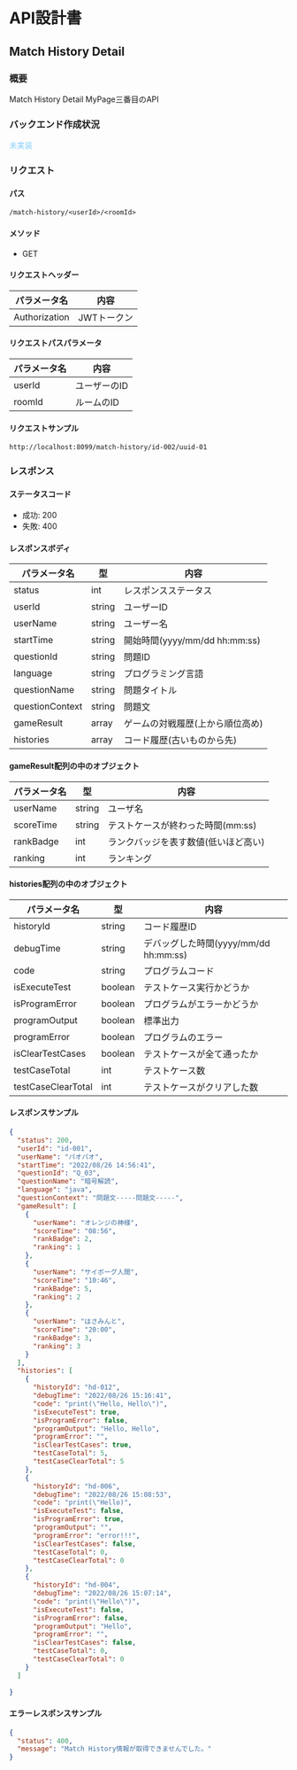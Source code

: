# API設計書


<!----
未実装：#b22222
実装中：#87cefa
実装：#00fa9a
--->


## Match History Detail


### 概要

Match History Detail MyPage三番目のAPI

### バックエンド作成状況
<font color="#87cefa">未実装</font>

### リクエスト

#### パス

`/match-history/<userId>/<roomId>`

#### メソッド
- GET

#### リクエストヘッダー

| パラメータ名       | 内容      |
|--------------|---------|
| Authorization       | JWTトークン |

#### リクエストパスパラメータ

| パラメータ名 | 内容      |
|--------|---------|
| userId | ユーザーのID |
| roomId | ルームのID  |



#### リクエストサンプル
`http://localhost:8099/match-history/id-002/uuid-01`


### レスポンス

#### ステータスコード

- 成功: 200
- 失敗: 400


#### レスポンスボディ

| パラメータ名          | 型      | 内容                        |
|-----------------|--------|---------------------------|
| status          | int    | レスポンスステータス                |
| userId          | string | ユーザーID                    |
| userName        | string | ユーザー名                     |
| startTime       | string | 開始時間(yyyy/mm/dd hh:mm:ss) |
| questionId      | string | 問題ID                      |
| language        | string | プログラミング言語                 |
| questionName    | string | 問題タイトル                    |
| questionContext | string | 問題文                       |
| gameResult      | array  | ゲームの対戦履歴(上から順位高め)         |
| histories       | array  | コード履歴(古いものから先)            |


#### gameResult配列の中のオブジェクト

| パラメータ名      | 型      | 内容                   |
|-------------|--------|----------------------|
| userName    | string | ユーザ名                 |
| scoreTime   | string | テストケースが終わった時間(mm:ss) |
| rankBadge | int    | ランクバッジを表す数値(低いほど高い) |
| ranking     | int    | ランキング                |

#### histories配列の中のオブジェクト

| パラメータ名    | 型       | 内容                            |
|-----------|---------|-------------------------------|
| historyId | string  | コード履歴ID                       |
| debugTime | string  | デバッグした時間(yyyy/mm/dd hh:mm:ss) |
| code      | string  | プログラムコード                      |
| isExecuteTest    | boolean | テストケース実行かどうか                  |
| isProgramError    | boolean | プログラムがエラーかどうか                 |
| programOutput    | boolean | 標準出力                          |
| programError    | boolean | プログラムのエラー                     |
| isClearTestCases    | boolean | テストケースが全て通ったか                 |
| testCaseTotal    | int     | テストケース数                       |
| testCaseClearTotal    | int     | テストケースがクリアした数                 |


#### レスポンスサンプル

```JSON
{
  "status": 200,
  "userId": "id-001",
  "userName": "パオパオ",
  "startTime": "2022/08/26 14:56:41",
  "questionId": "Q_03",
  "questionName": "暗号解読",
  "language": "java",
  "questionContext": "問題文-----問題文-----",
  "gameResult": [
    {
      "userName": "オレンジの神様",
      "scoreTime": "08:56",
      "rankBadge": 2,
      "ranking": 1
    },
    {
      "userName": "サイボーグ人間",
      "scoreTime": "10:46",
      "rankBadge": 5,
      "ranking": 2
    },
    {
      "userName": "はさみんと",
      "scoreTime": "20:00",
      "rankBadge": 3,
      "ranking": 3
    }
  ],
  "histories": [
    {
      "historyId": "hd-012",
      "debugTime": "2022/08/26 15:16:41",
      "code": "print(\"Hello, Hello\")",
      "isExecuteTest": true,
      "isProgramError": false,
      "programOutput": "Hello, Hello",
      "programError": "",
      "isClearTestCases": true,
      "testCaseTotal": 5,
      "testCaseClearTotal": 5
    },
    {
      "historyId": "hd-006",
      "debugTime": "2022/08/26 15:08:53",
      "code": "print(\"Hello)",
      "isExecuteTest": false,
      "isProgramError": true,
      "programOutput": "",
      "programError": "error!!!",
      "isClearTestCases": false,
      "testCaseTotal": 0,
      "testCaseClearTotal": 0
    }, 
    {
      "historyId": "hd-004",
      "debugTime": "2022/08/26 15:07:14",
      "code": "print(\"Hello\")",
      "isExecuteTest": false,
      "isProgramError": false,
      "programOutput": "Hello",
      "programError": "",
      "isClearTestCases": false,
      "testCaseTotal": 0,
      "testCaseClearTotal": 0
    }
  ]
  
}
```

#### エラーレスポンスサンプル
```JSON
{
  "status": 400, 
  "message": "Match History情報が取得できませんでした。"
}
```





